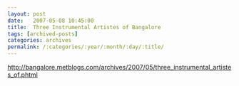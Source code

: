 ```yaml
---
layout: post
date:	2007-05-08 10:45:00
title:  Three Instrumental Artistes of Bangalore
tags: [archived-posts]
categories: archives
permalink: /:categories/:year/:month/:day/:title/
---
```

http://bangalore.metblogs.com/archives/2007/05/three_instrumental_artistes_of.phtml
